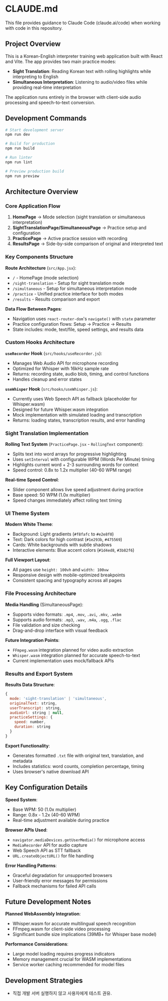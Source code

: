 # CLAUDE.md

This file provides guidance to Claude Code (claude.ai/code) when working with code in this repository.

## Project Overview

This is a Korean-English interpreter training web application built with React and Vite. The app provides two main practice modes:
- **Sight Translation**: Reading Korean text with rolling highlights while interpreting to English
- **Simultaneous Interpretation**: Listening to audio/video files while providing real-time interpretation

The application runs entirely in the browser with client-side audio processing and speech-to-text conversion.

## Development Commands

```bash
# Start development server
npm run dev

# Build for production
npm run build

# Run linter
npm run lint

# Preview production build
npm run preview
```

## Architecture Overview

### Core Application Flow
1. **HomePage** → Mode selection (sight translation or simultaneous interpretation)
2. **SightTranslationPage/SimultaneousPage** → Practice setup and configuration
3. **PracticePage** → Active practice session with recording
4. **ResultsPage** → Side-by-side comparison of original and interpreted text

### Key Components Structure

**Route Architecture** (`src/App.jsx`):
- `/` - HomePage (mode selection)
- `/sight-translation` - Setup for sight translation mode
- `/simultaneous` - Setup for simultaneous interpretation mode  
- `/practice` - Unified practice interface for both modes
- `/results` - Results comparison and export

**Data Flow Between Pages**:
- Navigation uses `react-router-dom`'s `navigate()` with `state` parameter
- Practice configuration flows: Setup → Practice → Results
- State includes: mode, text/file, speed settings, and results data

### Custom Hooks Architecture

**`useRecorder` Hook** (`src/hooks/useRecorder.js`):
- Manages Web Audio API for microphone recording
- Optimized for Whisper with 16kHz sample rate
- Returns: recording state, audio blob, timing, and control functions
- Handles cleanup and error states

**`useWhisper` Hook** (`src/hooks/useWhisper.js`):
- Currently uses Web Speech API as fallback (placeholder for Whisper.wasm)
- Designed for future Whisper.wasm integration
- Mock implementation with simulated loading and transcription
- Returns: loading states, transcription results, and error handling

### Sight Translation Implementation

**Rolling Text System** (`PracticePage.jsx` - `RollingText` component):
- Splits text into word arrays for progressive highlighting
- Uses `setInterval` with configurable WPM (Words Per Minute) timing
- Highlights current word + 2-3 surrounding words for context
- Speed control: 0.8x to 1.2x multiplier (40-60 WPM range)

**Real-time Speed Control**:
- Slider component allows live speed adjustment during practice
- Base speed: 50 WPM (1.0x multiplier)
- Speed changes immediately affect rolling text timing

### UI Theme System

**Modern White Theme**:
- Background: Light gradients (`#f8fafc` to `#e2e8f0`)
- Text: Dark colors for high contrast (`#1e293b`, `#475569`)
- Cards: White backgrounds with subtle shadows
- Interactive elements: Blue accent colors (`#1d4ed8`, `#3b82f6`)

**Full Viewport Layout**:
- All pages use `height: 100vh` and `width: 100vw`
- Responsive design with mobile-optimized breakpoints
- Consistent spacing and typography across all pages

### File Processing Architecture

**Media Handling** (SimultaneousPage):
- Supports video formats: `.mp4`, `.mov`, `.avi`, `.mkv`, `.webm`
- Supports audio formats: `.mp3`, `.wav`, `.m4a`, `.ogg`, `.flac`
- File validation and size checking
- Drag-and-drop interface with visual feedback

**Future Integration Points**:
- `FFmpeg.wasm` integration planned for video audio extraction
- `Whisper.wasm` integration planned for accurate speech-to-text
- Current implementation uses mock/fallback APIs

### Results and Export System

**Results Data Structure**:
```javascript
{
  mode: 'sight-translation' | 'simultaneous',
  originalText: string,
  userTranscript: string,
  audioUrl: string | null,
  practiceSettings: {
    speed: number,
    duration: string
  }
}
```

**Export Functionality**:
- Generates formatted `.txt` file with original text, translation, and metadata
- Includes statistics: word counts, completion percentage, timing
- Uses browser's native download API

## Key Configuration Details

**Speed System**:
- Base WPM: 50 (1.0x multiplier)
- Range: 0.8x - 1.2x (40-60 WPM)
- Real-time adjustment available during practice

**Browser APIs Used**:
- `navigator.mediaDevices.getUserMedia()` for microphone access
- `MediaRecorder` API for audio capture
- Web Speech API as STT fallback
- `URL.createObjectURL()` for file handling

**Error Handling Patterns**:
- Graceful degradation for unsupported browsers
- User-friendly error messages for permissions
- Fallback mechanisms for failed API calls

## Future Development Notes

**Planned WebAssembly Integration**:
- Whisper.wasm for accurate multilingual speech recognition
- FFmpeg.wasm for client-side video processing
- Significant bundle size implications (39MB+ for Whisper base model)

**Performance Considerations**:
- Large model loading requires progress indicators
- Memory management crucial for WASM implementations
- Service worker caching recommended for model files

## Development Strategies

- 직접 개발 서버 실행하지 않고 사용자에게 테스트 권유.
